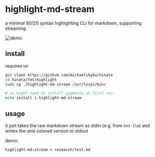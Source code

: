 # highlight-md-stream
a minimal 80/20 syntax highlighting CLI for markdown, supporting streaming

![demo](https://raw.githubusercontent.com/michaelskyba/michaelskyba.github.io/refs/heads/master/static/1746143521-highlight.png)

## install
requires uv

```sh
git clone https://github.com/michaelskyba/hinata
cd hinata/fmt/highlight
sudo cp ./highlight-md-stream /usr/local/bin/

# uv might need to install pygments on first run
echo install | highlight-md-stream
```

## usage
it just takes the raw markdown stream as stdin (e.g. from `hnt-llm`) and writes
the ansi colored version to stdout

demo:
```
highlight-md-stream < research/test.md
```

